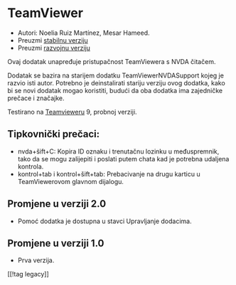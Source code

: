 # TeamViewer #

*	Autori: Noelia Ruiz Martínez, Mesar Hameed.
*	Preuzmi [stabilnu verziju][1]
*	Preuzmi [razvojnu verziju][2]

Ovaj dodatak unapređuje pristupačnost TeamViewera s NVDA čitačem.

Dodatak se bazira na starijem dodatku TeamViewerNVDASupport kojeg je razvio
isti autor. Potrebno je deinstalirati stariju verziju ovog dodatka, kako bi
se novi dodatak mogao koristiti, budući da oba dodatka ima zajedničke
prečace i značajke.

Testirano na [Teamvieweru][3] 9, probnoj verziji.

## Tipkovnički prečaci: ##

*	nvda+šift+C: Kopira ID oznaku i trenutačnu lozinku u međuspremnik, tako da
  se mogu zalijepiti i poslati putem chata kad je potrebna udaljena
  kontrola.
*	kontrol+tab i kontrol+šift+tab: Prebacivanje na drugu karticu u
  TeamViewerovom glavnom dijalogu.

## Promjene u verziji 2.0 ##
*	 Pomoć dodatka je dostupna u stavci Upravljanje dodacima.

## Promjene u verziji 1.0 ##
*	 Prva verzija.

[[!tag legacy]]

[1]: https://addons.nvda-project.org/files/get.php?file=tv

[2]: https://addons.nvda-project.org/files/get.php?file=tv-dev

[3]: https://www.teamviewer.com
